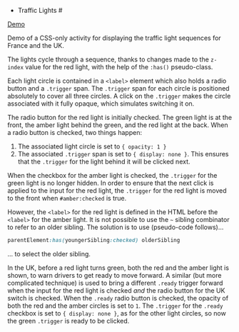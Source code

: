 * Traffic Lights #

[Demo](https://MERNCraft.github.io/traffic-lights)

Demo of a CSS-only activity for displaying the traffic light sequences for France and the UK.

The lights cycle through a sequence, thanks to changes made to the `z-index` value for the red light, with the help of the `:has()` pseudo-class.

Each light circle is contained in a `<label>` element which also holds a radio button and a `.trigger` span. The `.trigger` span for each circle is positioned absolutely to cover all three circles. A click on the `.trigger` makes the circle associated with it fully opaque, which simulates switching it on.

The radio button for the red light is initially checked. The green light is at the front, the amber light behind the green, and the red light at the back. When a radio button is checked, two things happen:

1. The associated light circle is set to `{ opacity: 1 }`
2. The associated `.trigger` span is set to `{ display: none }`. This ensures that the `.trigger` for the light behind it will be clicked next. 

When the checkbox for the amber light is checked, the `.trigger` for the green light is no longer hidden. In order to ensure that the next click is applied to the input for the red light, the `.trigger` for the red light is moved to the front when `#amber:checked` is true.

However, the `<label>` for the red light is defined in the HTML before the `<label>` for the amber light. It is not possible to use the `~` sibling combinator to refer to an older sibling. The solution is to use (pseudo-code follows)...

```css
parentElement:has(youngerSibling:checked) olderSibling
```

... to select the older sibling.

In the UK, before a red light turns green, both the red and the amber light is shown, to warn drivers to get ready to move forward. A similar (but more complicated technique) is used to bring a different `.ready` trigger forward when the input for the red light is checked _and_ the radio button for the UK switch is checked. When the `.ready` radio button is checked, the opacity of both the red and the amber circles is set to `1`. The `.trigger` for the `.ready` checkbox is set to `{ display: none }`, as for the other light circles, so now the green `.trigger` is ready to be clicked.